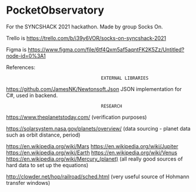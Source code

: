 # PocketObservatory
For the SYNCSHACK 2021 hackathon. Made by group Socks On.

Trello is https://trello.com/b/i39y6VOR/socks-on-syncshack-2021

Figma is https://www.figma.com/file/6tf4Qxm5af5aqntFK2K5Zz/Untitled?node-id=0%3A1

References:

										EXTERNAL LIBRARIES
https://github.com/JamesNK/Newtonsoft.Json			JSON implementation for C#, used in backend.

										RESEARCH
https://www.theplanetstoday.com/ 					(verification purposes)

https://solarsystem.nasa.gov/planets/overview/ 		(data sourcing - planet data such as orbit distance, period)

https://en.wikipedia.org/wiki/Mars
https://en.wikipedia.org/wiki/Jupiter
https://en.wikipedia.org/wiki/Earth
https://en.wikipedia.org/wiki/Venus
https://en.wikipedia.org/wiki/Mercury_(planet)
													(all really good sources of hard data to set up the equations)

http://clowder.net/hop/railroad/sched.html			(very useful source of Hohmann transfer windows)
